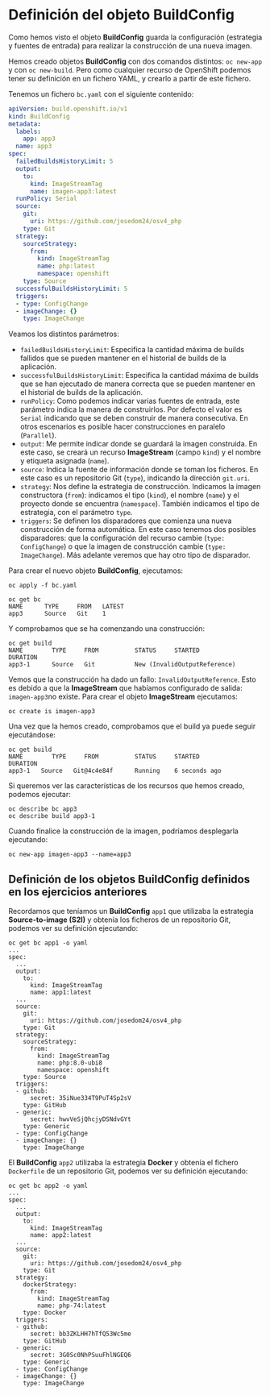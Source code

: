 # Definición del objeto BuildConfig

Como hemos visto el objeto **BuildConfig** guarda la configuración (estrategia y fuentes de entrada) para realizar la construcción de una nueva imagen.

Hemos creado objetos **BuildConfig** con dos comandos distintos: `oc new-app` y con `oc new-build`. Pero como cualquier recurso de OpenShift podemos tener su definición en un fichero YAML, y crearlo a partir de este fichero.

Tenemos un fichero `bc.yaml` con el siguiente contenido:

```yaml
apiVersion: build.openshift.io/v1
kind: BuildConfig
metadata:
  labels:
    app: app3
  name: app3
spec:
  failedBuildsHistoryLimit: 5
  output:
    to:
      kind: ImageStreamTag
      name: imagen-app3:latest
  runPolicy: Serial
  source:
    git:
      uri: https://github.com/josedom24/osv4_php
    type: Git
  strategy:
    sourceStrategy:
      from:
        kind: ImageStreamTag
        name: php:latest
        namespace: openshift
    type: Source
  successfulBuildsHistoryLimit: 5
  triggers:
  - type: ConfigChange
  - imageChange: {}
    type: ImageChange
```

Veamos los distintos parámetros:

* `failedBuildsHistoryLimit`: Especifica la cantidad máxima de builds fallidos que se pueden mantener en el historial de builds de la aplicación.
* `successfulBuildsHistoryLimit`: Especifica la cantidad máxima de builds que se han ejecutado de manera correcta que se pueden mantener en el historial de builds de la aplicación.
* `runPolicy`: Como podemos indicar varias fuentes de entrada, este parámetro indica la manera de construirlos. Por defecto el valor es `Serial` indicando que se deben construir de manera consecutiva. En otros escenarios es posible hacer construcciones en paralelo (`Parallel`).
* `output`: Me permite indicar donde se guardará la imagen construida. En este caso, se creará un recurso **ImageStream** (campo `kind`) y el nombre y etiqueta asignada (`name`).
* `source`: Indica la fuente de información donde se toman los ficheros. En este caso es un repositorio Git (`type`), indicando la dirección `git.uri`.
* `strategy`: Nos define la estrategia de construcción. Indicamos la imagen constructora (`from`): indicamos el tipo (`kind`), el nombre (`name`) y el proyecto donde se encuentra (`namespace`). También indicamos el tipo de estrategia, con el parámetro `type`.
* `triggers`: Se definen los disparadores que comienza una nueva construcción de forma automática. En este caso tenemos dos posibles disparadores: que la configuración del recurso cambie (`type: ConfigChange`) o que la imagen de construcción cambie (`type: ImageChange`). Más adelante veremos que hay otro tipo de disparador.

Para crear el nuevo objeto **BuildConfig**, ejecutamos:

    oc apply -f bc.yaml 

    oc get bc
    NAME      TYPE     FROM   LATEST
    app3      Source   Git    1

Y comprobamos que se ha comenzando una construcción:

    oc get build
    NAME        TYPE     FROM          STATUS     STARTED             DURATION
    app3-1      Source   Git           New (InvalidOutputReference)

Vemos que la construcción ha dado un fallo: `InvalidOutputReference`. Esto es debido a que la **ImageStream** que habíamos configurado de salida: `imagen-app3`no existe. Para crear el objeto **ImageStream** ejecutamos:

    oc create is imagen-app3

Una vez que la hemos creado, comprobamos que el build ya puede seguir ejecutándose:

    oc get build
    NAME        TYPE     FROM          STATUS     STARTED             DURATION
    app3-1   Source   Git@4c4e84f      Running    6 seconds ago

Si queremos ver las características de los recursos que hemos creado, podemos ejecutar:

    oc describe bc app3
    oc describe build app3-1

Cuando finalice la construcción de la imagen, podríamos desplegarla ejecutando:

    oc new-app imagen-app3 --name=app3

## Definición de los objetos BuildConfig definidos en los ejercicios anteriores

Recordamos que teníamos un **BuildConfig** `app1` que utilizaba la estrategia **Source-to-image (S2I)** y obtenía los ficheros de un repositorio Git, podemos ver su definición ejecutando:

    oc get bc app1 -o yaml
    ...    
    spec:
      ...
      output:
        to:
          kind: ImageStreamTag
          name: app1:latest
      ...
      source:
        git:
          uri: https://github.com/josedom24/osv4_php
        type: Git
      strategy:
        sourceStrategy:
          from:
            kind: ImageStreamTag
            name: php:8.0-ubi8
            namespace: openshift
        type: Source
      triggers:
      - github:
          secret: 35iNue334T9PuT4Sp2sV
        type: GitHub
      - generic:
          secret: hwvVeSjQhcjyDSNdvGYt
        type: Generic
      - type: ConfigChange
      - imageChange: {}
        type: ImageChange

El **BuildConfig** `app2` utilizaba la estrategia **Docker** y obtenía el fichero `Dockerfile` de un repositorio Git, podemos ver su definición ejecutando:

    oc get bc app2 -o yaml
    ...
    spec:
      ...
      output:
        to:
          kind: ImageStreamTag
          name: app2:latest
      ...
      source:
        git:
          uri: https://github.com/josedom24/osv4_php
        type: Git
      strategy:
        dockerStrategy:
          from:
            kind: ImageStreamTag
            name: php-74:latest
        type: Docker
      triggers:
      - github:
          secret: bb3ZKLHH7hTfQ53Wc5me
        type: GitHub
      - generic:
          secret: 3G0Sc0NhPSuuFhlNGEQ6
        type: Generic
      - type: ConfigChange
      - imageChange: {}
        type: ImageChange
